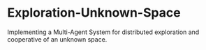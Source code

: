 # Exploration-Unknown-Space
 Implementing a Multi-Agent System for distributed exploration and cooperative of an unknown space.
